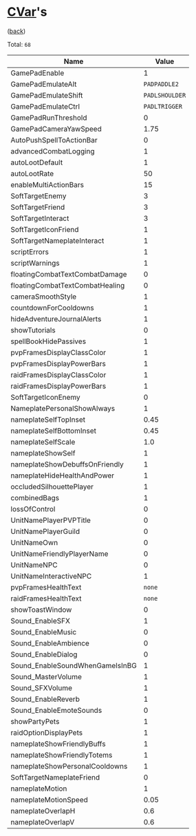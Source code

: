 <!--
    =====================================
    generator=datazen
    version=3.2.0
    hash=ca04324e3ad524b9f6436d6b5e2a2a63
    =====================================
-->

# [CVar](https://wowpedia.fandom.com/wiki/Console_variables)'s

([back](../README.md))

Total: `68`

Name | Value
---- | -----
GamePadEnable | 1
GamePadEmulateAlt | `PADPADDLE2`
GamePadEmulateShift | `PADLSHOULDER`
GamePadEmulateCtrl | `PADLTRIGGER`
GamePadRunThreshold | 0
GamePadCameraYawSpeed | 1.75
AutoPushSpellToActionBar | 0
advancedCombatLogging | 1
autoLootDefault | 1
autoLootRate | 50
enableMultiActionBars | 15
SoftTargetEnemy | 3
SoftTargetFriend | 3
SoftTargetInteract | 3
SoftTargetIconFriend | 1
SoftTargetNameplateInteract | 1
scriptErrors | 1
scriptWarnings | 1
floatingCombatTextCombatDamage | 0
floatingCombatTextCombatHealing | 0
cameraSmoothStyle | 1
countdownForCooldowns | 1
hideAdventureJournalAlerts | 1
showTutorials | 0
spellBookHidePassives | 1
pvpFramesDisplayClassColor | 1
pvpFramesDisplayPowerBars | 1
raidFramesDisplayClassColor | 1
raidFramesDisplayPowerBars | 1
SoftTargetIconEnemy | 0
NameplatePersonalShowAlways | 1
nameplateSelfTopInset | 0.45
nameplateSelfBottomInset | 0.45
nameplateSelfScale | 1.0
nameplateShowSelf | 1
nameplateShowDebuffsOnFriendly | 1
nameplateHideHealthAndPower | 1
occludedSilhouettePlayer | 1
combinedBags | 1
lossOfControl | 0
UnitNamePlayerPVPTitle | 0
UnitNamePlayerGuild | 0
UnitNameOwn | 0
UnitNameFriendlyPlayerName | 0
UnitNameNPC | 0
UnitNameInteractiveNPC | 1
pvpFramesHealthText | `none`
raidFramesHealthText | `none`
showToastWindow | 0
Sound_EnableSFX | 1
Sound_EnableMusic | 0
Sound_EnableAmbience | 0
Sound_EnableDialog | 0
Sound_EnableSoundWhenGameIsInBG | 1
Sound_MasterVolume | 1
Sound_SFXVolume | 1
Sound_EnableReverb | 1
Sound_EnableEmoteSounds | 0
showPartyPets | 1
raidOptionDisplayPets | 1
nameplateShowFriendlyBuffs | 1
nameplateShowFriendlyTotems | 1
nameplateShowPersonalCooldowns | 1
SoftTargetNameplateFriend | 0
nameplateMotion | 1
nameplateMotionSpeed | 0.05
nameplateOverlapH | 0.6
nameplateOverlapV | 0.6
